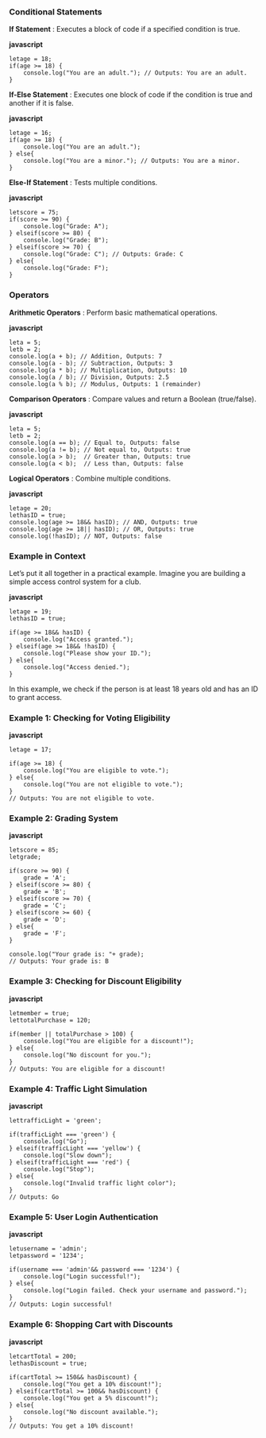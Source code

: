 ### Conditional Statements

 **If Statement** : Executes a block of code if a specified condition is true.

**javascript**

```
letage = 18;
if(age >= 18) {
    console.log("You are an adult."); // Outputs: You are an adult.
}
```

 **If-Else Statement** : Executes one block of code if the condition is true and another if it is false.

**javascript**

```
letage = 16;
if(age >= 18) {
    console.log("You are an adult.");
} else{
    console.log("You are a minor."); // Outputs: You are a minor.
}
```

 **Else-If Statement** : Tests multiple conditions.

**javascript**

```
letscore = 75;
if(score >= 90) {
    console.log("Grade: A");
} elseif(score >= 80) {
    console.log("Grade: B");
} elseif(score >= 70) {
    console.log("Grade: C"); // Outputs: Grade: C
} else{
    console.log("Grade: F");
}
```

### Operators

 **Arithmetic Operators** : Perform basic mathematical operations.

**javascript**

```
leta = 5;
letb = 2;
console.log(a + b); // Addition, Outputs: 7
console.log(a - b); // Subtraction, Outputs: 3
console.log(a * b); // Multiplication, Outputs: 10
console.log(a / b); // Division, Outputs: 2.5
console.log(a % b); // Modulus, Outputs: 1 (remainder)
```

 **Comparison Operators** : Compare values and return a Boolean (true/false).

**javascript**

```
leta = 5;
letb = 2;
console.log(a == b); // Equal to, Outputs: false
console.log(a != b); // Not equal to, Outputs: true
console.log(a > b);  // Greater than, Outputs: true
console.log(a < b);  // Less than, Outputs: false
```

 **Logical Operators** : Combine multiple conditions.

**javascript**

```
letage = 20;
lethasID = true;
console.log(age >= 18&& hasID); // AND, Outputs: true
console.log(age >= 18|| hasID); // OR, Outputs: true
console.log(!hasID); // NOT, Outputs: false
```

### Example in Context

Let’s put it all together in a practical example. Imagine you are building a simple access control system for a club.

**javascript**

```
letage = 19;
lethasID = true;

if(age >= 18&& hasID) {
    console.log("Access granted.");
} elseif(age >= 18&& !hasID) {
    console.log("Please show your ID.");
} else{
    console.log("Access denied.");
}
```

In this example, we check if the person is at least 18 years old and has an ID to grant access.



### Example 1: Checking for Voting Eligibility

**javascript**

```
letage = 17;

if(age >= 18) {
    console.log("You are eligible to vote.");
} else{
    console.log("You are not eligible to vote.");
}
// Outputs: You are not eligible to vote.
```

### Example 2: Grading System

**javascript**

```
letscore = 85;
letgrade;

if(score >= 90) {
    grade = 'A';
} elseif(score >= 80) {
    grade = 'B';
} elseif(score >= 70) {
    grade = 'C';
} elseif(score >= 60) {
    grade = 'D';
} else{
    grade = 'F';
}

console.log("Your grade is: "+ grade);
// Outputs: Your grade is: B
```

### Example 3: Checking for Discount Eligibility

**javascript**

```
letmember = true;
lettotalPurchase = 120;

if(member || totalPurchase > 100) {
    console.log("You are eligible for a discount!");
} else{
    console.log("No discount for you.");
}
// Outputs: You are eligible for a discount!
```

### Example 4: Traffic Light Simulation

**javascript**

```
lettrafficLight = 'green';

if(trafficLight === 'green') {
    console.log("Go");
} elseif(trafficLight === 'yellow') {
    console.log("Slow down");
} elseif(trafficLight === 'red') {
    console.log("Stop");
} else{
    console.log("Invalid traffic light color");
}
// Outputs: Go
```

### Example 5: User Login Authentication

**javascript**

```
letusername = 'admin';
letpassword = '1234';

if(username === 'admin'&& password === '1234') {
    console.log("Login successful!");
} else{
    console.log("Login failed. Check your username and password.");
}
// Outputs: Login successful!
```

### Example 6: Shopping Cart with Discounts

**javascript**

```
letcartTotal = 200;
lethasDiscount = true;

if(cartTotal >= 150&& hasDiscount) {
    console.log("You get a 10% discount!");
} elseif(cartTotal >= 100&& hasDiscount) {
    console.log("You get a 5% discount!");
} else{
    console.log("No discount available.");
}
// Outputs: You get a 10% discount!
```
